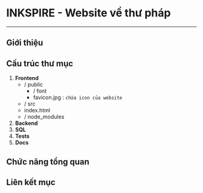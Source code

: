 # INKSPIRE - Website về thư pháp

---

## Giới thiệu

## Cấu trúc thư mục

1. **Frontend**
   * / public
     * / font
     * favicon.jpg : `chứa icon của website`
   * / src
   * index.html
   * / node_modules
2. **Backend**
3. **SQL**
4. **Tests**
5. **Docs**

## Chức năng tổng quan

## Liên kết mục
